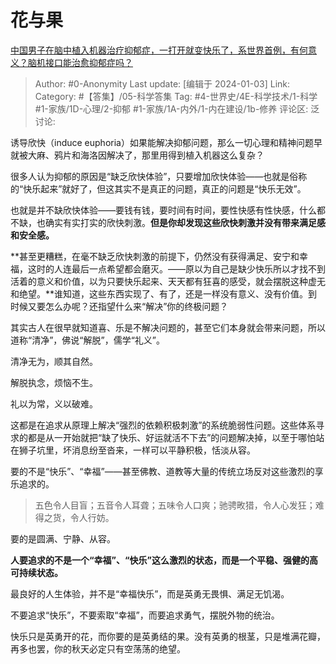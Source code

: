 # 花与果
[中国男子在脑中植入机器治疗抑郁症，一打开就变快乐了，系世界首例，有何意义？脑机接口能治愈抑郁症吗？](https://www.zhihu.com/question/615199168/answer/3347532589)

> Author: #0-Anonymity
> Last update: [编辑于 2024-01-03]
> Link:
> Category: #【答集】/05-科学答集 
> Tag: #4-世界史/4E-科学技术/1-科学 #1-家族/1D-心理/2-抑郁 #1-家族/1A-内外/1-内在建设/1b-修养 
> 评论区:
> 泛讨论:

诱导欣快（induce euphoria）如果能解决抑郁问题，那么一切心理和精神问题早就被大麻、鸦片和海洛因解决了，那里用得到植入机器这么复杂？

很多人认为抑郁的原因是“缺乏欣快体验”，只要增加欣快体验——也就是俗称的“快乐起来”就好了，但这其实不是真正的问题，真正的问题是“快乐无效”。

也就是并不缺欣快体验——要钱有钱，要时间有时间，要性快感有性快感，什么都不缺，也确实有实打实的欣快刺激。**但是你却发现这些欣快刺激并没有带来满足感和安全感。**

**甚至更糟糕，在毫不缺乏欣快刺激的前提下，仍然没有获得满足、安宁和幸福，这时的人连最后一点希望都会磨灭。——原以为自己是缺少快乐所以才找不到活着的意义和价值，以为只要快乐起来、天天都有狂喜的感受，就会摆脱这种虚无和绝望。**谁知道，这些东西实现了、有了，还是一样没有意义、没有价值。到时候又要怎么办呢？还指望什么来“解决”你的终极问题？

其实古人在很早就知道喜、乐是不解决问题的，甚至它们本身就会带来问题，所以道称“清净”，佛说“解脱”，儒学“礼义”。

清净无为，顺其自然。

解脱执念，烦恼不生。

礼以为常，义以破难。

这都是在追求从原理上解决“强烈的依赖积极刺激”的系统脆弱性问题。这些体系寻求的都是从一开始就把“缺了快乐、好运就活不下去”的问题解决掉，以至于哪怕站在狮子坑里，坏消息纷至沓来，一样可以平静积极，恬淡从容。

要的不是“快乐”、“幸福”——甚至佛教、道教等大量的传统立场反对这些激烈的享乐追求的。

> 五色令人目盲；五音令人耳聋；五味令人口爽；驰骋畋猎，令人心发狂；难得之货，令人行妨。

要的是圆满、宁静、从容。

**人要追求的不是一个“幸福”、“快乐”这么激烈的状态，而是一个平稳、强健的高可持续状态。**

最良好的人生体验，并不是“幸福快乐”，而是英勇无畏惧、满足无饥渴。

不要追求“快乐”，不要索取“幸福”，而要追求勇气，摆脱外物的统治。

快乐只是英勇开的花，而你要的是英勇结的果。没有英勇的根茎，只是堆满花瓣，再多也罢，你的秋天必定只有空荡荡的绝望。
